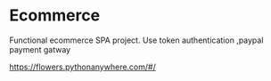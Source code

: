 # Ecommerce
Functional ecommerce SPA project.
Use token authentication ,paypal payment gatway


https://flowers.pythonanywhere.com/#/
